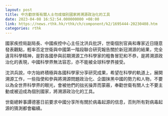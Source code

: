 ```yaml
---
layout: post
title: 中方勸世衛有關人士勿成個別國家將溯源政治化的工具
date: 2023-04-08 16:52:54.000000000 +08:00
link: https://news.rthk.hk/rthk/ch/component/k2/1695444-20230408.htm
categories: rthk
---
```


國家疾控局副局長、中國疾控中心主任沈洪兵批評，世衛個別官員和專家近日隨意發表觀點，輕率否定世衛與中國第一階段聯合研究報告關於新冠溯源的結果，完全違背科學精神，是對各國參與前期溯源工作科學家的粗魯冒犯和不恭，是將溯源政治化的表現，中國科學界無法容忍，亦不能被全球科學界接受。

沈洪兵說，中方始終積極與各國科學家分享研究成果，希望在科學的軌道上，展開溯源工作，一些指使和參與將溯源問題政治化、企圖抹黑中國的勢力和人物，不要以為全世界科學界的眼光，會被他們的拙劣操弄而蒙蔽，奉勸世衛有關人士不要主動或被迫成為個別國家，將溯源政治化的工具。

世衛總幹事譚德塞日前要求中國分享所有關於病毒起源的信息，否則所有對病毒起源的猜測都會繼續。
